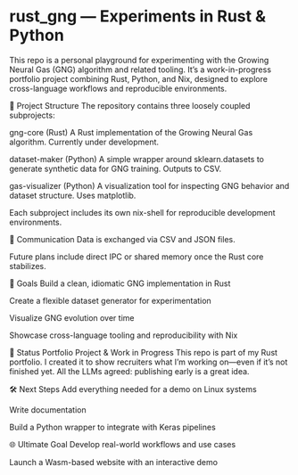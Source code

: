 # rust_gng — Experiments in Rust & Python
This repo is a personal playground for experimenting with the Growing Neural Gas (GNG) algorithm and related tooling. It’s a work-in-progress portfolio project combining Rust, Python, and Nix, designed to explore cross-language workflows and reproducible environments.

🧩 Project Structure
The repository contains three loosely coupled subprojects:

gng-core (Rust) A Rust implementation of the Growing Neural Gas algorithm. Currently under development.

dataset-maker (Python) A simple wrapper around sklearn.datasets to generate synthetic data for GNG training. Outputs to CSV.

gas-visualizer (Python) A visualization tool for inspecting GNG behavior and dataset structure. Uses matplotlib.

Each subproject includes its own nix-shell for reproducible development environments.

🔗 Communication
Data is exchanged via CSV and JSON files.

Future plans include direct IPC or shared memory once the Rust core stabilizes.

🎯 Goals
Build a clean, idiomatic GNG implementation in Rust

Create a flexible dataset generator for experimentation

Visualize GNG evolution over time

Showcase cross-language tooling and reproducibility with Nix

🚧 Status
Portfolio Project & Work in Progress This repo is part of my Rust portfolio. I created it to show recruiters what I’m working on—even if it’s not finished yet. All the LLMs agreed: publishing early is a great idea.

🛠️ Next Steps
Add everything needed for a demo on Linux systems

Write documentation

Build a Python wrapper to integrate with Keras pipelines

🌐 Ultimate Goal
Develop real-world workflows and use cases

Launch a Wasm-based website with an interactive demo
